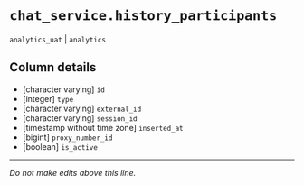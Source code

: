 # `chat_service.history_participants`
`analytics_uat` | `analytics`

## Column details
* [character varying] `id`
* [integer]   `type`
* [character varying] `external_id`
* [character varying] `session_id`
* [timestamp without time zone] `inserted_at`
* [bigint]    `proxy_number_id`
* [boolean]   `is_active`

-------------------------------------------------------------------------------
*Do not make edits above this line.*
